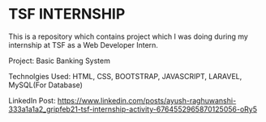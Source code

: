 # TSF INTERNSHIP
 This is a repository which contains project which I was doing during my internship at TSF as a Web Developer Intern.
 
 Project: Basic Banking System
 
 Technolgies Used: HTML, CSS, BOOTSTRAP, JAVASCRIPT, LARAVEL, MySQL(For Database)
 
 LinkedIn Post: https://www.linkedin.com/posts/ayush-raghuwanshi-333a1a1a2_gripfeb21-tsf-internship-activity-6764552965870125056-oRy5
 
 
